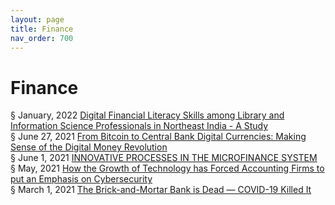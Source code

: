 ```yaml
---
layout: page
title: Finance 
nav_order: 700 
---
```


# Finance 
§ January, 2022 [Digital Financial Literacy Skills among Library and Information Science Professionals in Northeast India - A Study](https://archive-d.bsafes.com/docs/D/Digital-Financial-Literacy-Skills-among-Library-and-Information-Science-Professionals-in-Northeast-India-A-Study/)  
§ June 27, 2021 [From Bitcoin to Central Bank Digital Currencies: Making Sense of the Digital Money Revolution](https://www.mdpi.com/1999-5903/13/7/165)  
§ June 1, 2021 [INNOVATIVE PROCESSES IN THE MICROFINANCE SYSTEM](https://archive-i.bsafes.com/docs/I/INNOVATIVE-PROCESSES-IN-THE-MICROFINANCE-SYSTEM/)  
§ May, 2021 [How the Growth of Technology has Forced Accounting Firms to put an Emphasis on Cybersecurity](https://archive-h.bsafes.com/docs/H/how-the-growth-of-technology-has-forced-accounting-firms-to-put-an-emphasis-on-cybersecurity/)   
§ March 1, 2021 [The Brick-and-Mortar Bank is Dead — COVID-19 Killed It](https://archive-t.bsafes.com/docs/T/the-brick-and-mortar-bank-is-dead-covid-19-killed-it/) 
